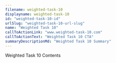 ```yaml
---
filename: weighted-task-10
displayname: weighted-task-10
id: "weighted-task-10-id"
urlSlug: "weighted-task-10-url-slug"
name: "Weighted Task 10"
callToActionLink: "www.weighted-task-10.com"
callToActionText: "Weighted Task 10 CTA"
summaryDescriptionMd: "Weighted Task 10 Summary"
---
```


Weighted Task 10 Contents
